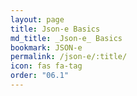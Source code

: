 ```yaml
---
layout: page
title: Json-e Basics
md_title: _Json-e_ Basics
bookmark: JSON-e
permalink: /json-e/:title/
icon: fas fa-tag
order: "06.1"
---
```

